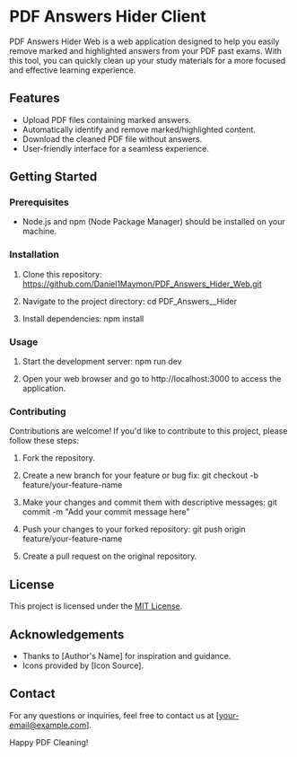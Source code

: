 # PDF Answers Hider Client

<!-- ![Project Logo](link_to_your_logo.png) -->

PDF Answers Hider Web is a web application designed to help you easily remove marked and highlighted answers from your PDF past exams. With this tool, you can quickly clean up your study materials for a more focused and effective learning experience.

## Features

- Upload PDF files containing marked answers.
- Automatically identify and remove marked/highlighted content.
- Download the cleaned PDF file without answers.
- User-friendly interface for a seamless experience.

## Getting Started

### Prerequisites

- Node.js and npm (Node Package Manager) should be installed on your machine.

### Installation

1. Clone this repository:
https://github.com/Daniel1Maymon/PDF_Answers_Hider_Web.git


2. Navigate to the project directory:
cd PDF_Answers__Hider


3. Install dependencies:
npm install


### Usage

1. Start the development server:
npm run dev


2. Open your web browser and go to http://localhost:3000 to access the application.

### Contributing

Contributions are welcome! If you'd like to contribute to this project, please follow these steps:

1. Fork the repository.
2. Create a new branch for your feature or bug fix:
git checkout -b feature/your-feature-name


3. Make your changes and commit them with descriptive messages:
git commit -m "Add your commit message here"

4. Push your changes to your forked repository:
git push origin feature/your-feature-name

5. Create a pull request on the original repository.

## License

This project is licensed under the [MIT License](LICENSE).

## Acknowledgements

- Thanks to [Author's Name] for inspiration and guidance.
- Icons provided by [Icon Source].

## Contact

For any questions or inquiries, feel free to contact us at [your-email@example.com].

Happy PDF Cleaning!

